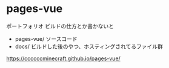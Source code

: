 # pages-vue
ポートフォリオ
ビルドの仕方とか書かないと
* pages-vue/ ソースコード
* docs/ ビルドした後のやつ、ホスティングされてるファイル群

https://ccccccminecraft.github.io/pages-vue/
